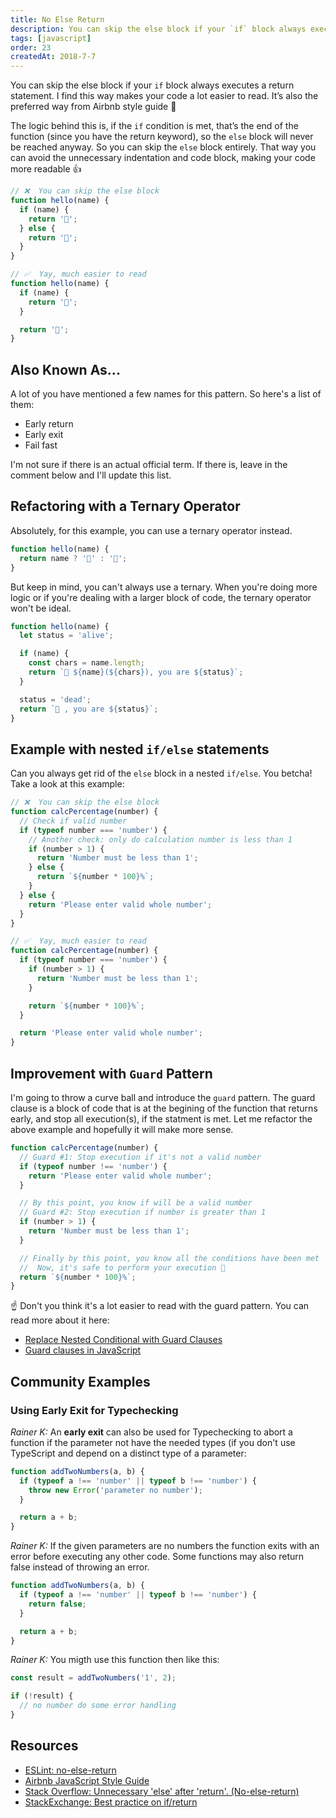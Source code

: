 ```yaml
---
title: No Else Return
description: You can skip the else block if your `if` block always executes a `return` statement. I find this way makes my code a lot easier to read...
tags: [javascript]
order: 23
createdAt: 2018-7-7
---
```


You can skip the else block if your `if` block always executes a return statement. I find this way makes your code a lot easier to read. It’s also the preferred way from Airbnb style guide 🤩

The logic behind this is, if the `if` condition is met, that’s the end of the function (since you have the return keyword), so the `else` block will never be reached anyway. So you can skip the `else` block entirely. That way you can avoid the unnecessary indentation and code block, making your code more readable 👍

```javascript
// ❌  You can skip the else block
function hello(name) {
  if (name) {
    return '👋';
  } else {
    return '👻';
  }
}

// ✅  Yay, much easier to read
function hello(name) {
  if (name) {
    return '👋';
  }

  return '👻';
}
```

<markdown-toc></markdown-toc>

## Also Known As...

A lot of you have mentioned a few names for this pattern. So here's a list of them:

- Early return
- Early exit
- Fail fast

I'm not sure if there is an actual official term. If there is, leave in the comment below and I'll update this list.

## Refactoring with a Ternary Operator

Absolutely, for this example, you can use a ternary operator instead.

```javascript
function hello(name) {
  return name ? '👋' : '👻';
}
```

But keep in mind, you can't always use a ternary. When you're doing more logic or if you're dealing with a larger block of code, the ternary operator won't be ideal.

```javascript
function hello(name) {
  let status = 'alive';

  if (name) {
    const chars = name.length;
    return `👋 ${name}(${chars}), you are ${status}`;
  }

  status = 'dead';
  return `👻 , you are ${status}`;
}
```

## Example with nested `if/else` statements

Can you always get rid of the `else` block in a nested `if/else`. You betcha! Take a look at this example:

```javascript
// ❌  You can skip the else block
function calcPercentage(number) {
  // Check if valid number
  if (typeof number === 'number') {
    // Another check: only do calculation number is less than 1
    if (number > 1) {
      return 'Number must be less than 1';
    } else {
      return `${number * 100}%`;
    }
  } else {
    return 'Please enter valid whole number';
  }
}

// ✅  Yay, much easier to read
function calcPercentage(number) {
  if (typeof number === 'number') {
    if (number > 1) {
      return 'Number must be less than 1';
    }

    return `${number * 100}%`;
  }

  return 'Please enter valid whole number';
}
```

## Improvement with `Guard` Pattern

I'm going to throw a curve ball and introduce the `guard` pattern. The guard clause is a block of code that is at the begining of the function that returns early, and stop all execution(s), if the statment is met. Let me refactor the above example and hopefully it will make more sense.

```javascript
function calcPercentage(number) {
  // Guard #1: Stop execution if it's not a valid number
  if (typeof number !== 'number') {
    return 'Please enter valid whole number';
  }

  // By this point, you know if will be a valid number
  // Guard #2: Stop execution if number is greater than 1
  if (number > 1) {
    return 'Number must be less than 1';
  }

  // Finally by this point, you know all the conditions have been met
  //  Now, it's safe to perform your execution 🎉
  return `${number * 100}%`;
}
```

☝️ Don't you think it's a lot easier to read with the guard pattern. You can read more about it here:

- [Replace Nested Conditional with Guard Clauses](https://refactoring.guru/replace-nested-conditional-with-guard-clauses)
- [Guard clauses in JavaScript](https://elliotekj.com/2016/12/02/guard-clauses-in-javascript/)

## Community Examples

### Using Early Exit for Typechecking

_Rainer K:_ An **early exit** can also be used for Typechecking to abort a function if the parameter not have the needed types (if you don't use TypeScript and depend on a distinct type of a parameter:

```javascript
function addTwoNumbers(a, b) {
  if (typeof a !== 'number' || typeof b !== 'number') {
    throw new Error('parameter no number');
  }

  return a + b;
}
```

_Rainer K:_ If the given parameters are no numbers the function exits with an error before executing any other code.
Some functions may also return false instead of throwing an error.

```javascript
function addTwoNumbers(a, b) {
  if (typeof a !== 'number' || typeof b !== 'number') {
    return false;
  }

  return a + b;
}
```

_Rainer K:_ You migth use this function then like this:

```javascript
const result = addTwoNumbers('1', 2);

if (!result) {
  // no number do some error handling
}
```

## Resources

- [ESLint: no-else-return](https://eslint.org/docs/rules/no-else-return)
- [Airbnb JavaScript Style Guide](https://github.com/airbnb/javascript#blocks--no-else-return)
- [Stack Overflow: Unnecessary 'else' after 'return'. (No-else-return)](https://stackoverflow.com/questions/46875442/unnecessary-else-after-return-no-else-return)
- [StackExchange: Best practice on if/return](https://softwareengineering.stackexchange.com/questions/157407/best-practice-on-if-return)
